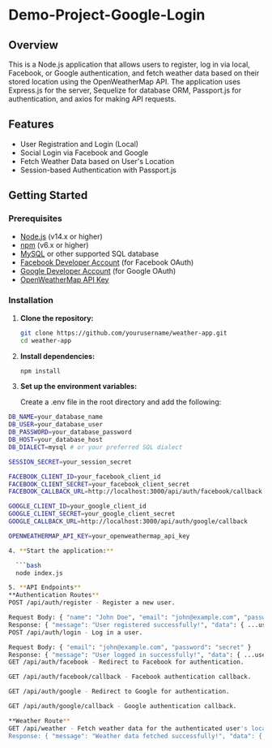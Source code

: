 # Demo-Project-Google-Login

## Overview

This is a Node.js application that allows users to register, log in via local, Facebook, or Google authentication, and fetch weather data based on their stored location using the OpenWeatherMap API. The application uses Express.js for the server, Sequelize for database ORM, Passport.js for authentication, and axios for making API requests.

## Features

- User Registration and Login (Local)
- Social Login via Facebook and Google
- Fetch Weather Data based on User's Location
- Session-based Authentication with Passport.js

## Getting Started

### Prerequisites

- [Node.js](https://nodejs.org/) (v14.x or higher)
- [npm](https://www.npmjs.com/) (v6.x or higher)
- [MySQL](https://www.mysql.com/) or other supported SQL database
- [Facebook Developer Account](https://developers.facebook.com/) (for Facebook OAuth)
- [Google Developer Account](https://console.developers.google.com/) (for Google OAuth)
- [OpenWeatherMap API Key](https://home.openweathermap.org/users/sign_up)

### Installation

1. **Clone the repository:**

   ```bash
   git clone https://github.com/yourusername/weather-app.git
   cd weather-app

2. **Install dependencies:**
 
   ```bash
   npm install

3. **Set up the environment variables:**

   Create a .env file in the root directory and add the following:
   
  ```bash
  DB_NAME=your_database_name
  DB_USER=your_database_user
  DB_PASSWORD=your_database_password
  DB_HOST=your_database_host
  DB_DIALECT=mysql # or your preferred SQL dialect

  SESSION_SECRET=your_session_secret
  
  FACEBOOK_CLIENT_ID=your_facebook_client_id
  FACEBOOK_CLIENT_SECRET=your_facebook_client_secret
  FACEBOOK_CALLBACK_URL=http://localhost:3000/api/auth/facebook/callback

  GOOGLE_CLIENT_ID=your_google_client_id
  GOOGLE_CLIENT_SECRET=your_google_client_secret
  GOOGLE_CALLBACK_URL=http://localhost:3000/api/auth/google/callback

  OPENWEATHERMAP_API_KEY=your_openweathermap_api_key

4. **Start the application:**

    ```bash
    node index.js

5. **API Endpoints**
  **Authentication Routes**
  POST /api/auth/register - Register a new user.

  Request Body: { "name": "John Doe", "email": "john@example.com", "password": "secret", "location": "New York" }
  Response: { "message": "User registered successfully!", "data": { ...userDetails } }
  POST /api/auth/login - Log in a user.

  Request Body: { "email": "john@example.com", "password": "secret" }
  Response: { "message": "User logged in successfully!", "data": { ...userDetails } }
  GET /api/auth/facebook - Redirect to Facebook for authentication.

  GET /api/auth/facebook/callback - Facebook authentication callback.

  GET /api/auth/google - Redirect to Google for authentication.

  GET /api/auth/google/callback - Google authentication callback.

  **Weather Route**
  GET /api/weather - Fetch weather data for the authenticated user's location.
  Response: { "message": "Weather data fetched successfully!", "data": { ...weatherData } }
